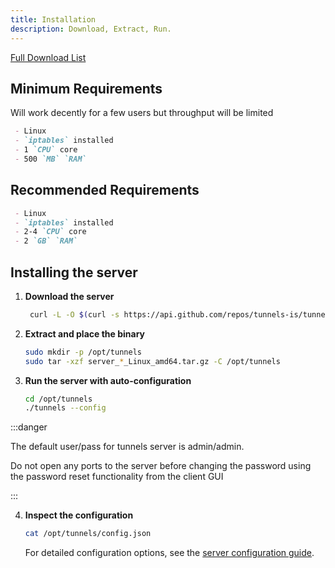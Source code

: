 ```yaml
---
title: Installation
description: Download, Extract, Run.
---
```


[Full Download List](https://github.com/tunnels-is/tunnels/releases)

## Minimum Requirements
 Will work decently for a few users but throughput will be limited
```md
 - Linux
 - `iptables` installed
 - 1 `CPU` core
 - 500 `MB` `RAM`
```

## Recommended Requirements
```md
 - Linux
 - `iptables` installed
 - 2-4 `CPU` core
 - 2 `GB` `RAM`
```

## Installing the server

1. **Download the server**
   ```bash
    curl -L -O $(curl -s https://api.github.com/repos/tunnels-is/tunnels/releases/latest | grep 'browser_download_url' | grep 'server_.*_Linux_amd64.tar.gz' | cut -d '"' -f 4)
   ```

2. **Extract and place the binary**
   ```bash
   sudo mkdir -p /opt/tunnels
   sudo tar -xzf server_*_Linux_amd64.tar.gz -C /opt/tunnels
   ```

3. **Run the server with auto-configuration**
   ```bash
   cd /opt/tunnels
   ./tunnels --config
   ```

:::danger

The default user/pass for tunnels server is admin/admin.

Do not open any ports to the server before changing the password using the password reset functionality from the client GUI

:::

4. **Inspect the configuration**
   ```bash
   cat /opt/tunnels/config.json
   ```
   For detailed configuration options, see the [server configuration guide](/docs/server/config).
